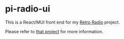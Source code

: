 # pi-radio-ui

This is a React/MUI front end for my [Retro Radio](https://github.com/mboyers/retro-radio) 
project.  

Please refer to [that project](https://github.com/mboyers/retro-radio) for more information.